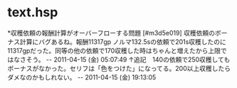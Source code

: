 # text.hsp


*収穫依頼の報酬計算がオーバーフローする問題 [#m3d5e019]
収穫依頼のボーナス計算にバグあるね。報酬11317gp ノルマ132.5sの依頼で201s収穫したのに11317gpだった。同等の他の依頼で170収穫した時はちゃんと増えたから上限ではなさそう。 -- 2011-04-15 (金) 05:07:49
↑追記　140の依頼で250収穫してもボーナスがなかった。セリフは「色をつけた」になってる。200以上収穫したらダメなのかもしれない。 -- 2011-04-15 (金) 19:13:05

